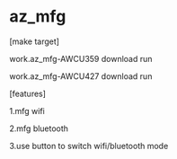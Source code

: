 # az_mfg

[make target]

work.az_mfg-AWCU359 download run

work.az_mfg-AWCU427 download run

[features]

1.mfg wifi

2.mfg bluetooth

3.use button to switch wifi/bluetooth mode
